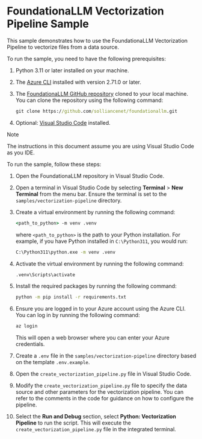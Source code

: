 # FoundationaLLM Vectorization Pipeline Sample

This sample demonstrates how to use the FoundationaLLM Vectorization Pipeline to vectorize files from a data source.

To run the sample, you need to have the following prerequisites:

1. Python 3.11 or later installed on your machine.
2. The [Azure CLI](https://learn.microsoft.com/en-us/cli/azure/install-azure-cli) installed with version 2.71.0 or later.
3. The [FoundationaLLM GitHub repository](https://github.com/solliancenet/foundationallm) cloned to your local machine. You can clone the repository using the following command:

   ```cmd
   git clone https://github.com/solliancenet/foundationallm.git
   ```
4. Optional: [Visual Studio Code](https://code.visualstudio.com/download) installed.

>[!NOTE]
>The instructions in this document assume you are using Visual Studio Code as you IDE.

To run the sample, follow these steps:

1. Open the FoundationaLLM repository in Visual Studio Code.
2. Open a terminal in Visual Studio Code by selecting **Terminal** > **New Terminal** from the menu bar. Ensure the terminal is set to the `samples/vectorization-pipeline` directory.
3. Create a virtual environment by running the following command:

   ```cmd
   <path_to_python> -m venv .venv
   ```
   where `<path_to_python>` is the path to your Python installation. For example, if you have Python installed in `C:\Python311`, you would run:

   ```cmd
   C:\Python311\python.exe -m venv .venv
   ```
4. Activate the virtual environment by running the following command:

   ```cmd
   .venv\Scripts\activate
   ```
5. Install the required packages by running the following command:

   ```cmd
   python -m pip install -r requirements.txt
   ```
6. Ensure you are logged in to your Azure account using the Azure CLI. You can log in by running the following command:

   ```cmd
   az login
   ```
   This will open a web browser where you can enter your Azure credentials.
6. Create a `.env` file in the `samples/vectorization-pipeline` directory based on the template `.env.example`.
7. Open the `create_vectorization_pipeline.py` file in Visual Studio Code.
8. Modify the `create_vectorization_pipeline.py` file to specify the data source and other parameters for the vectorization pipeline. You can refer to the comments in the code for guidance on how to configure the pipeline.
9. Select the **Run and Debug** section, select **Python: Vectorization Pipeline** to run the script. This will execute the `create_vectorization_pipeline.py` file in the integrated terminal.